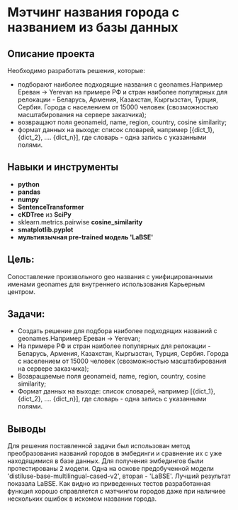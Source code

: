 # Мэтчинг названия города с названием из базы данных

## Описание проекта

Необходимо разработать решения, которые:

- подборают наиболее подходящие названия с geonames.Например Ереван -> Yerevan на примере РФ и стран наиболее популярных для релокации - Беларусь, Армения, Казахстан, Кыргызстан, Турция, Сербия. Города с населением от 15000 человек (свозможностью масштабирования на сервере заказчика);
- возвращают поля geonameid, name, region, country, cosine similarity;
- формат данных на выходе: список словарей, например [{dict_1}, {dict_2}, …. {dict_n}], где словарь - одна запись с указанными полями.


## Навыки и инструменты

- **python**
- **pandas**
- **numpy**
- **SentenceTransformer**
- **cKDTree** из **SciPy**
- sklearn.metrics.pairwise **cosine_similarity**
- **smatplotlib.pyplot**
- **мультиязычная pre-trained модель 'LaBSE'**

## Цель:
Cопоставление произвольного geo названия с унифицированными именами geonames для внутреннего использования Карьерным центром.

## Задачи:
- Создать решение для подбора наиболее подходящих названий с geonames.Например Ереван -> Yerevan;
- На примере РФ и стран наиболее популярных для релокации - Беларусь, Армения, Казахстан, Кыргызстан, Турция, Сербия. Города с населением от 15000 человек (свозможностью масштабирования на сервере заказчика);
- Возвращаемые поля geonameid, name, region, country, cosine similarity;
- Формат данных на выходе: список словарей, например [{dict_1}, {dict_2}, …. {dict_n}], где словарь - одна запись с указанными полями.


## Выводы
Для решения поставленной задачи был использован метод преобразования названий городов в эмбединги и сравнение их с уже находящимися в базе данных. Для получения эмбедингов были протестированы 2 модели. Одна на основе предобученной модели 'distiluse-base-multilingual-cased-v2', вторая - 'LaBSE'. Лучший результат показала LaBSE. Как видно из приведенных тестов разработанная функция хорошо справляется с мэтчингом городов даже при наличиее нескольких ошибок в искомом названии города.
